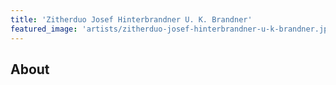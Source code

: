 ```yaml
---
title: 'Zitherduo Josef Hinterbrandner U. K. Brandner'
featured_image: 'artists/zitherduo-josef-hinterbrandner-u-k-brandner.jpg'
---
```


## About


